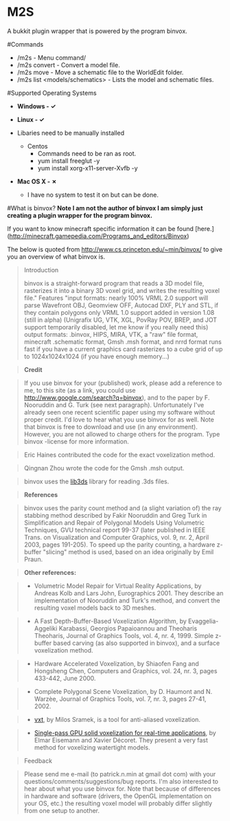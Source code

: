 # M2S
A bukkit plugin wrapper that is powered by the program binvox.

#Commands
* /m2s - Menu command/
* /m2s convert <model> - Convert a model file.
* /m2s move <schematic> - Move a schematic file to the WorldEdit folder.
* /m2s list <models/schematics> - Lists the model and schematic files.

#Supported Operating Systems

* **Windows - ✓**
* **Linux - ✓**
* Libaries need to be manually installed
  * Centos
    * Commands need to be ran as root.
    * yum install freeglut -y
    * yum install xorg-x11-server-Xvfb -y
        
* **Mac OS X - ✗**
  * I have no system to test it on but can be done.

#What is binvox?
**Note I am not the author of binvox I am simply just creating a plugin wrapper for the program binvox.**

If you want to know minecraft specific information it can be found [here.] (http://minecraft.gamepedia.com/Programs_and_editors/Binvox)

The below is quoted from http://www.cs.princeton.edu/~min/binvox/ to give you an overview of what binvox is.

>Introduction
>
>binvox is a straight-forward program that reads a 3D model file, rasterizes it into a binary 3D voxel grid, and writes the resulting voxel file."
>Features
>"input formats:
>nearly 100% VRML 2.0 support
>will parse Wavefront OBJ, Geomview OFF, Autocad DXF, PLY and STL, if they contain polygons only
>VRML 1.0 support added in version 1.08 (still in alpha) (Unigrafix UG, VTK, XGL, PovRay POV, BREP, and JOT support temporarily disabled, let me know if you really need this)
>output formats:
>.binvox, HIPS, MIRA, VTK, a "raw" file format, minecraft .schematic format, Gmsh .msh format, and nrrd format
>runs fast if you have a current graphics card
>rasterizes to a cube grid of up to 1024x1024x1024 (if you have enough memory...)

>**Credit**

>If you use binvox for your (published) work, please add a reference to me, to this site (as a link, you could use http://www.google.com/search?q=binvox), and to the paper by F. Nooruddin and G. Turk (see next paragraph). Unfortunately I've already seen one recent scientific paper using my software without proper credit. I'd love to hear what you use binvox for as well.
>Note that binvox is free to download and use (in any environment). However, you are not allowed to charge others for the program. Type binvox -license for more information.

>Eric Haines contributed the code for the exact voxelization method.

>Qingnan Zhou wrote the code for the Gmsh .msh output.

>binvox uses the [lib3ds](http://www.lib3ds.org/) library for reading .3ds files.

>**References**

>binvox uses the parity count method and (a slight variation of) the ray stabbing method described by Fakir Nooruddin and Greg Turk in Simplification and Repair of Polygonal Models Using Volumetric Techniques, GVU technical report 99-37 (later published in IEEE Trans. on Visualization and Computer Graphics, vol. 9, nr. 2, April 2003, pages 191-205). To speed up the parity counting, a hardware z-buffer "slicing" method is used, based on an idea originally by Emil Praun.

>**Other references:**

>* Volumetric Model Repair for Virtual Reality Applications, by Andreas Kolb and Lars John, Eurographics 2001. They describe an implementation of Nooruddin and Turk's method, and convert the resulting voxel models back to 3D meshes.

>* A Fast Depth-Buffer-Based Voxelization Algorithm, by Evaggelia-Aggeliki Karabassi, Georgios Papaioannou and Theoharis Theoharis, Journal of Graphics Tools, vol. 4, nr. 4, 1999. Simple z-buffer based carving (as also supported in binvox), and a surface voxelization method.

>* Hardware Accelerated Voxelization, by Shiaofen Fang and Hongsheng Chen, Computers and Graphics, vol. 24, nr. 3, pages 433-442, June 2000.

>* Complete Polygonal Scene Voxelization, by D. Haumont and N. Warzèe, Journal of Graphics Tools, vol. 7, nr. 3, pages 27-41, 2002.

>* [vxt](http://www.viskom.oeaw.ac.at/~milos/), by Milos Sramek, is a tool for anti-aliased voxelization.

>* [Single-pass GPU solid voxelization for real-time applications](http://portal.acm.org/citation.cfm?id=1375728), by Elmar Eisemann and Xavier Décoret. They present a very fast method for voxelizing watertight models.

>Feedback

>Please send me e-mail (to patrick.n.min at gmail dot com) with your questions/comments/suggestions/bug reports. I'm also interested to hear about what you use binvox for.
>Note that because of differences in hardware and software (drivers, the OpenGL implementation on your OS, etc.) the resulting voxel model will probably differ slightly from one setup to another.
